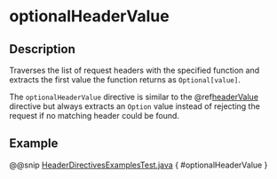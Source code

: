 <a id="optionalheadervalue-java"></a>
# optionalHeaderValue

## Description

Traverses the list of request headers with the specified function and extracts the first value the function returns as
`Optional[value]`.

The `optionalHeaderValue` directive is similar to the @ref[headerValue](headerValue.md#headervalue-java) directive but always extracts an `Option`
value instead of rejecting the request if no matching header could be found.

## Example

@@snip [HeaderDirectivesExamplesTest.java](../../../../../../../test/java/docs/http/javadsl/server/directives/HeaderDirectivesExamplesTest.java) { #optionalHeaderValue }